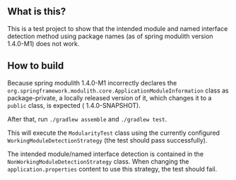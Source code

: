 ## What is this?

This is a test project to show that the intended module and named interface
detection method using package names (as of spring modulith version 1.4.0-M1) does not work.

## How to build

Because spring modulith 1.4.0-M1 incorrectly declares the
`org.springframework.modulith.core.ApplicationModuleInformation`
class as package-private, a locally released version of it, which changes it to a `public` class, is expected (
1.4.0-SNAPSHOT).

After that, run `./gradlew assemble` and `./gradlew test`.

This will execute the `ModularityTest` class using the currently configured `WorkingModuleDetectionStrategy` (the test
should pass successfully).

The intended module/named interface detection is contained in the `NonWorkingModuleDetectionStrategy` class.
When changing the `application.properties` content to use this strategy, the test should fail.
